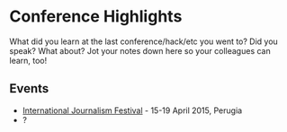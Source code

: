 # Conference Highlights

What did you learn at the last conference/hack/etc you went to? Did you speak? What about? Jot your notes down here so your colleagues can learn, too!

## Events

* [International Journalism Festival](https://github.com/BBC-News-Labs/conference-highlights/blob/master/ijf15) - 15-19 April 2015, Perugia
* ?
